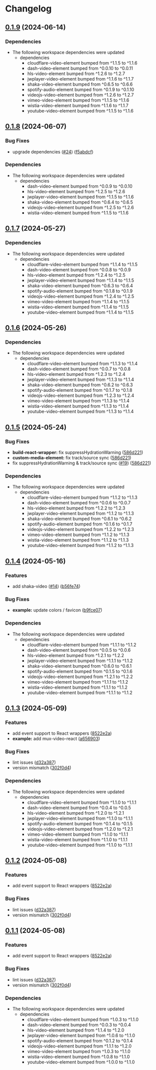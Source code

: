 # Changelog

## [0.1.9](https://github.com/muxinc/media-elements/compare/nextjs@0.1.8...nextjs@0.1.9) (2024-06-14)


### Dependencies

* The following workspace dependencies were updated
  * dependencies
    * cloudflare-video-element bumped from ^1.1.5 to ^1.1.6
    * dash-video-element bumped from ^0.0.10 to ^0.0.11
    * hls-video-element bumped from ^1.2.6 to ^1.2.7
    * jwplayer-video-element bumped from ^1.1.6 to ^1.1.7
    * shaka-video-element bumped from ^0.6.5 to ^0.6.6
    * spotify-audio-element bumped from ^0.1.9 to ^0.1.10
    * videojs-video-element bumped from ^1.2.6 to ^1.2.7
    * vimeo-video-element bumped from ^1.1.5 to ^1.1.6
    * wistia-video-element bumped from ^1.1.6 to ^1.1.7
    * youtube-video-element bumped from ^1.1.5 to ^1.1.6

## [0.1.8](https://github.com/muxinc/media-elements/compare/nextjs@0.1.7...nextjs@0.1.8) (2024-06-07)


### Bug Fixes

* upgrade dependencies ([#24](https://github.com/muxinc/media-elements/issues/24)) ([f5abdcf](https://github.com/muxinc/media-elements/commit/f5abdcff0637e7d1f6b82f4684d94fccaceb8484))


### Dependencies

* The following workspace dependencies were updated
  * dependencies
    * dash-video-element bumped from ^0.0.9 to ^0.0.10
    * hls-video-element bumped from ^1.2.5 to ^1.2.6
    * jwplayer-video-element bumped from ^1.1.5 to ^1.1.6
    * shaka-video-element bumped from ^0.6.4 to ^0.6.5
    * videojs-video-element bumped from ^1.2.5 to ^1.2.6
    * wistia-video-element bumped from ^1.1.5 to ^1.1.6

## [0.1.7](https://github.com/muxinc/media-elements/compare/nextjs@0.1.6...nextjs@0.1.7) (2024-05-27)


### Dependencies

* The following workspace dependencies were updated
  * dependencies
    * cloudflare-video-element bumped from ^1.1.4 to ^1.1.5
    * dash-video-element bumped from ^0.0.8 to ^0.0.9
    * hls-video-element bumped from ^1.2.4 to ^1.2.5
    * jwplayer-video-element bumped from ^1.1.4 to ^1.1.5
    * shaka-video-element bumped from ^0.6.3 to ^0.6.4
    * spotify-audio-element bumped from ^0.1.8 to ^0.1.9
    * videojs-video-element bumped from ^1.2.4 to ^1.2.5
    * vimeo-video-element bumped from ^1.1.4 to ^1.1.5
    * wistia-video-element bumped from ^1.1.4 to ^1.1.5
    * youtube-video-element bumped from ^1.1.4 to ^1.1.5

## [0.1.6](https://github.com/muxinc/media-elements/compare/nextjs@0.1.5...nextjs@0.1.6) (2024-05-26)


### Dependencies

* The following workspace dependencies were updated
  * dependencies
    * cloudflare-video-element bumped from ^1.1.3 to ^1.1.4
    * dash-video-element bumped from ^0.0.7 to ^0.0.8
    * hls-video-element bumped from ^1.2.3 to ^1.2.4
    * jwplayer-video-element bumped from ^1.1.3 to ^1.1.4
    * shaka-video-element bumped from ^0.6.2 to ^0.6.3
    * spotify-audio-element bumped from ^0.1.7 to ^0.1.8
    * videojs-video-element bumped from ^1.2.3 to ^1.2.4
    * vimeo-video-element bumped from ^1.1.3 to ^1.1.4
    * wistia-video-element bumped from ^1.1.3 to ^1.1.4
    * youtube-video-element bumped from ^1.1.3 to ^1.1.4

## [0.1.5](https://github.com/muxinc/media-elements/compare/nextjs@0.1.4...nextjs@0.1.5) (2024-05-24)


### Bug Fixes

* **build-react-wrapper:** fix suppressHydrationWarning ([586d221](https://github.com/muxinc/media-elements/commit/586d22106c3618769c753914f84b933b6b92c70f))
* **custom-media-element:** fix track/source sync ([586d221](https://github.com/muxinc/media-elements/commit/586d22106c3618769c753914f84b933b6b92c70f))
* fix suppressHydrationWarning & track/source sync ([#19](https://github.com/muxinc/media-elements/issues/19)) ([586d221](https://github.com/muxinc/media-elements/commit/586d22106c3618769c753914f84b933b6b92c70f))


### Dependencies

* The following workspace dependencies were updated
  * dependencies
    * cloudflare-video-element bumped from ^1.1.2 to ^1.1.3
    * dash-video-element bumped from ^0.0.6 to ^0.0.7
    * hls-video-element bumped from ^1.2.2 to ^1.2.3
    * jwplayer-video-element bumped from ^1.1.2 to ^1.1.3
    * shaka-video-element bumped from ^0.6.1 to ^0.6.2
    * spotify-audio-element bumped from ^0.1.6 to ^0.1.7
    * videojs-video-element bumped from ^1.2.2 to ^1.2.3
    * vimeo-video-element bumped from ^1.1.2 to ^1.1.3
    * wistia-video-element bumped from ^1.1.2 to ^1.1.3
    * youtube-video-element bumped from ^1.1.2 to ^1.1.3

## [0.1.4](https://github.com/muxinc/media-elements/compare/nextjs@0.1.3...nextjs@0.1.4) (2024-05-16)


### Features

* add shaka-video ([#14](https://github.com/muxinc/media-elements/issues/14)) ([b56fe74](https://github.com/muxinc/media-elements/commit/b56fe743516663d35741b771a03ae12879f84296))


### Bug Fixes

* **example:** update colors / favicon ([b9fce07](https://github.com/muxinc/media-elements/commit/b9fce077e6ebbfbb124c8c52f83375b3a843953d))


### Dependencies

* The following workspace dependencies were updated
  * dependencies
    * cloudflare-video-element bumped from ^1.1.1 to ^1.1.2
    * dash-video-element bumped from ^0.0.5 to ^0.0.6
    * hls-video-element bumped from ^1.2.1 to ^1.2.2
    * jwplayer-video-element bumped from ^1.1.1 to ^1.1.2
    * shaka-video-element bumped from ^0.6.0 to ^0.6.1
    * spotify-audio-element bumped from ^0.1.5 to ^0.1.6
    * videojs-video-element bumped from ^1.2.1 to ^1.2.2
    * vimeo-video-element bumped from ^1.1.1 to ^1.1.2
    * wistia-video-element bumped from ^1.1.1 to ^1.1.2
    * youtube-video-element bumped from ^1.1.1 to ^1.1.2

## [0.1.3](https://github.com/muxinc/media-elements/compare/nextjs-v0.1.2...nextjs@0.1.3) (2024-05-09)


### Features

* add event support to React wrappers ([8522e2a](https://github.com/muxinc/media-elements/commit/8522e2a7dde94639029b45f52c63ccce77c89ac1))
* **example:** add mux-video-react ([a656903](https://github.com/muxinc/media-elements/commit/a656903013f73012d879dc4b2e6e3236a00d363e))


### Bug Fixes

* lint issues ([d32a387](https://github.com/muxinc/media-elements/commit/d32a3874deb1e624f5c92d294aac776774d4da63))
* version mismatch ([302f0d4](https://github.com/muxinc/media-elements/commit/302f0d4714f36526eaf430991e1eabd2b8b8178c))


### Dependencies

* The following workspace dependencies were updated
  * dependencies
    * cloudflare-video-element bumped from ^1.1.0 to ^1.1.1
    * dash-video-element bumped from ^0.0.4 to ^0.0.5
    * hls-video-element bumped from ^1.2.0 to ^1.2.1
    * jwplayer-video-element bumped from ^1.1.0 to ^1.1.1
    * spotify-audio-element bumped from ^0.1.4 to ^0.1.5
    * videojs-video-element bumped from ^1.2.0 to ^1.2.1
    * vimeo-video-element bumped from ^1.1.0 to ^1.1.1
    * wistia-video-element bumped from ^1.1.0 to ^1.1.1
    * youtube-video-element bumped from ^1.1.0 to ^1.1.1

## [0.1.2](https://github.com/muxinc/media-elements/compare/nextjs-v0.1.1...nextjs@0.1.2) (2024-05-08)


### Features

* add event support to React wrappers ([8522e2a](https://github.com/muxinc/media-elements/commit/8522e2a7dde94639029b45f52c63ccce77c89ac1))


### Bug Fixes

* lint issues ([d32a387](https://github.com/muxinc/media-elements/commit/d32a3874deb1e624f5c92d294aac776774d4da63))
* version mismatch ([302f0d4](https://github.com/muxinc/media-elements/commit/302f0d4714f36526eaf430991e1eabd2b8b8178c))

## [0.1.1](https://github.com/muxinc/media-elements/compare/nextjs-v0.1.0...nextjs@0.1.1) (2024-05-08)


### Features

* add event support to React wrappers ([8522e2a](https://github.com/muxinc/media-elements/commit/8522e2a7dde94639029b45f52c63ccce77c89ac1))


### Bug Fixes

* lint issues ([d32a387](https://github.com/muxinc/media-elements/commit/d32a3874deb1e624f5c92d294aac776774d4da63))
* version mismatch ([302f0d4](https://github.com/muxinc/media-elements/commit/302f0d4714f36526eaf430991e1eabd2b8b8178c))


### Dependencies

* The following workspace dependencies were updated
  * dependencies
    * cloudflare-video-element bumped from ^1.0.3 to ^1.1.0
    * dash-video-element bumped from ^0.0.3 to ^0.0.4
    * hls-video-element bumped from ^1.1.4 to ^1.2.0
    * jwplayer-video-element bumped from ^1.0.6 to ^1.1.0
    * spotify-audio-element bumped from ^0.1.2 to ^0.1.4
    * videojs-video-element bumped from ^1.1.1 to ^1.2.0
    * vimeo-video-element bumped from ^1.0.3 to ^1.1.0
    * wistia-video-element bumped from ^1.0.8 to ^1.1.0
    * youtube-video-element bumped from ^1.0.0 to ^1.1.0
